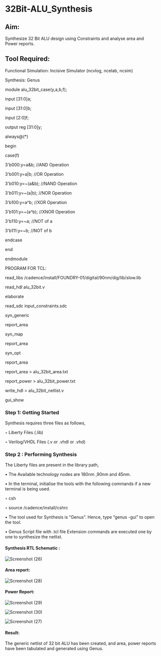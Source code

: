 # 32Bit-ALU_Synthesis

## Aim:

Synthesize 32 Bit ALU design using Constraints and analyse area and Power reports.

## Tool Required:

Functional Simulation: Incisive Simulator (ncvlog, ncelab, ncsim)

Synthesis: Genus

module alu_32bit_case(y,a,b,f);

input [31:0]a;

input [31:0]b;

input [2:0]f;

output reg [31:0]y;

always@(*)

begin

case(f)

3'b000:y=a&b; //AND Operation

3'b001:y=a|b; //OR Operation

3'b010:y=~(a&b); //NAND Operation

3'b011:y=~(a|b); //NOR Operation

3'b100:y=a^b; //XOR Operation

3'b101:y=~(a^b); //XNOR Operation

3'b110:y=~a; //NOT of a

3'b111:y=~b; //NOT of b

endcase

end

endmodule


PROGRAM FOR TCL:


read_libs /cadence/install/FOUNDRY-01/digital/90nm/dig/lib/slow.lib

read_hdl alu_32bit.v

elaborate

read_sdc input_constraints.sdc 

syn_generic

report_area

syn_map

report_area

syn_opt

report_area 

report_area > alu_32bit_area.txt

report_power > alu_32bit_power.txt

write_hdl > alu_32bit_netlist.v

gui_show


### Step 1: Getting Started

Synthesis requires three files as follows,

◦ Liberty Files (.lib)

◦ Verilog/VHDL Files (.v or .vhdl or .vhd)

### Step 2 : Performing Synthesis

The Liberty files are present in the library path,

• The Available technology nodes are 180nm ,90nm and 45nm.

• In the terminal, initialise the tools with the following commands if a new terminal is being
used.

◦ csh

◦ source /cadence/install/cshrc

• The tool used for Synthesis is “Genus”. Hence, type “genus -gui” to open the tool.

• Genus Script file with .tcl file Extension commands are executed one by one to synthesize the netlist.

#### Synthesis RTL Schematic :
![Screenshot (26)](https://github.com/user-attachments/assets/31229a44-3fda-4822-9c88-8312e7dd2c1d)


#### Area report:
![Screenshot (28)](https://github.com/user-attachments/assets/61f713f8-0313-4998-b357-06a091b45695)


#### Power Report:

![Screenshot (29)](https://github.com/user-attachments/assets/d1434f1f-4559-498f-902f-750915a14d5b)

![Screenshot (30)](https://github.com/user-attachments/assets/aa7f61e8-7eaf-4ea5-b94a-6bc40a9241ff)

![Screenshot (27)](https://github.com/user-attachments/assets/1e225d30-2721-4e8a-bc8d-c5aafcf7892a)



#### Result: 

The generic netlist of 32 bit ALU  has been created, and area, power reports have been tabulated and generated using Genus.
